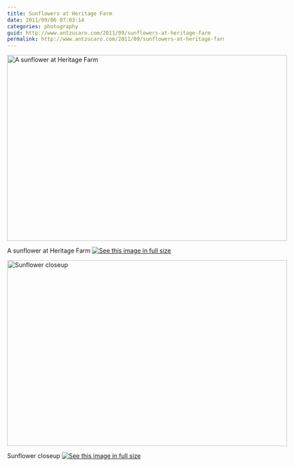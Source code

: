 ```yaml
---
title: Sunflowers at Heritage Farm
date: 2011/09/06 07:03:14
categories: photography
guid: http://www.antzucaro.com/2011/09/sunflowers-at-heritage-farm
permalink: http://www.antzucaro.com/2011/09/sunflowers-at-heritage-farm
---
```

<div class='wp-caption aligncenter' style='width: 660px; margin-left: auto; margin-right: auto;'>
<img width='650px' height='431px' alt="A sunflower at Heritage Farm" title='A sunflower at Heritage Farm' src='http://media.antzucaro.com/uploads/2011/09/02ClaudeMoore/ClaudeMoore_010_m.jpg'>
<p class='wp-caption-text'>A sunflower at Heritage Farm <a href='http://media.antzucaro.com/uploads/2011/09/02ClaudeMoore/ClaudeMoore_010_l.jpg'><img alt='See this image in full size' src='http://media.antzucaro.com/static/fs_img.jpg' /></a></p>
</div>

<div class='wp-caption aligncenter' style='width: 660px; margin-left: auto; margin-right: auto;'>
<img width='650px' height='431px' alt="Sunflower closeup" title='Sunflower closeup' src='http://media.antzucaro.com/uploads/2011/09/02ClaudeMoore/ClaudeMoore_013_m.jpg'>
<p class='wp-caption-text'>Sunflower closeup <a href='http://media.antzucaro.com/uploads/2011/09/02ClaudeMoore/ClaudeMoore_013_l.jpg'><img alt='See this image in full size' src='http://media.antzucaro.com/static/fs_img.jpg' /></a></p>
</div>
